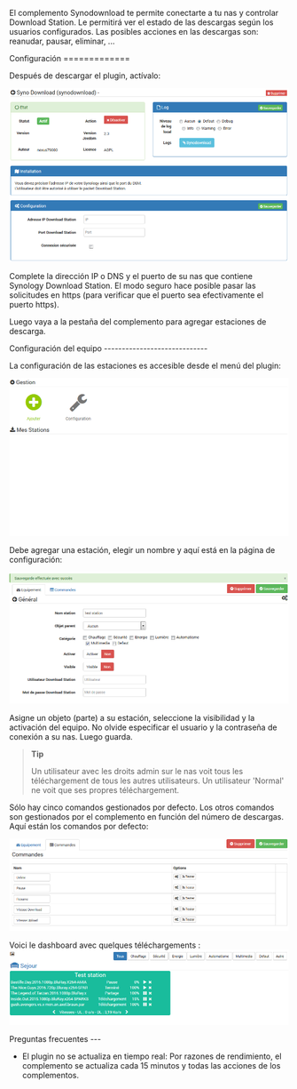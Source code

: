 El complemento Synodownload te permite conectarte a tu nas y controlar Download Station. Le permitirá ver el estado de las descargas según los usuarios configurados. Las posibles acciones en las descargas son: reanudar, pausar, eliminar, ...

Configuración =============

Después de descargar el plugin, actívalo:

![synodownload](../images/synodownload.png)

Complete la dirección IP o DNS y el puerto de su nas que contiene Synology Download Station. El modo seguro hace posible pasar las solicitudes en https (para verificar que el puerto sea efectivamente el puerto https).

Luego vaya a la pestaña del complemento para agregar estaciones de descarga.

Configuración del equipo -----------------------------

La configuración de las estaciones es accesible desde el menú del plugin:

![synodownload1](../images/synodownload1.png)

Debe agregar una estación, elegir un nombre y aquí está en la página de configuración:

![synodownload2](../images/synodownload2.png)

Asigne un objeto (parte) a su estación, seleccione la visibilidad y la activación del equipo. No olvide especificar el usuario y la contraseña de conexión a su nas. Luego guarda.

> **Tip**
>
> Un utilisateur avec les droits admin sur le nas voit tous les téléchargement de tous les autres utilisateurs. 
> Un utilisateur 'Normal' ne voit que ses propres téléchargement.

Sólo hay cinco comandos gestionados por defecto. Los otros comandos son gestionados por el complemento en función del número de descargas. Aquí están los comandos por defecto:

![synodownload3](../images/synodownload3.png)


Voici le dashboard avec quelques téléchargements : 
![synodownload4](../images/synodownload4.png)




Preguntas frecuentes ---
* El plugin no se actualiza en tiempo real:
Por razones de rendimiento, el complemento se actualiza cada 15 minutos y todas las acciones de los complementos.